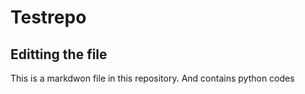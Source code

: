 # Testrepo
## Editting the file
This is a markdwon file in this repository.
And contains python codes
